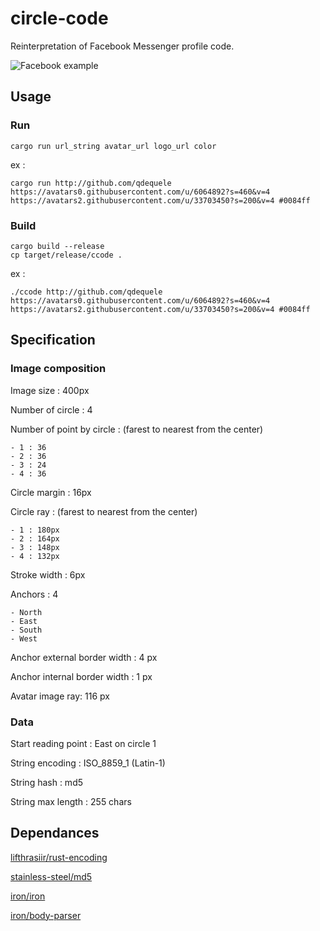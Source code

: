 # circle-code

Reinterpretation of Facebook Messenger profile code. 

![Facebook example](https://i.stack.imgur.com/uJo9L.png)

## Usage

### Run

`cargo run url_string avatar_url logo_url color`

ex : 

`cargo run http://github.com/qdequele https://avatars0.githubusercontent.com/u/6064892?s=460&v=4 https://avatars2.githubusercontent.com/u/33703450?s=200&v=4 #0084ff`


### Build

```
cargo build --release
cp target/release/ccode .
```

ex : 

`./ccode http://github.com/qdequele https://avatars0.githubusercontent.com/u/6064892?s=460&v=4 https://avatars2.githubusercontent.com/u/33703450?s=200&v=4 #0084ff`

## Specification

### Image composition

Image size : 400px

Number of circle : 4

Number of point by circle : (farest to nearest from the center)

	- 1 : 36
	- 2 : 36
	- 3 : 24
	- 4 : 36

Circle margin : 16px

Circle ray : (farest to nearest from the center)

	- 1 : 180px
	- 2 : 164px
	- 3 : 148px
	- 4 : 132px

Stroke width : 6px

Anchors : 4

	- North
	- East
	- South
	- West

Anchor external border width : 4 px

Anchor internal border width : 1 px

Avatar image ray: 116 px

### Data 

Start reading point : East on circle 1

String encoding : ISO_8859_1 (Latin-1)

String hash : md5

String max length : 255 chars

## Dependances

[lifthrasiir/rust-encoding](https://github.com/lifthrasiir/rust-encoding)

[stainless-steel/md5](https://github.com/stainless-steel/md5)

[iron/iron](https://github.com/iron/iron)

[iron/body-parser](https://github.com/iron/body-parser)
